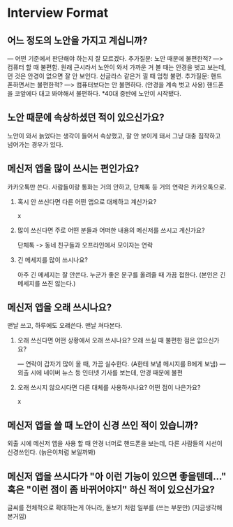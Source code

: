 # Interview Format

## 어느 정도의 노안을 가지고 계십니까?

— 어떤 기준에서 판단해야 하는지 잘 모르겠다.
추가질문: 노안 때문에 불편한적?
—> 컴퓨터 할 때 불편함. 원래 근시라서 노안이 와서 가까운 거 볼 때는 안경을 벗고 보는데, 먼 것은 안경이 없으면 잘 안 보인다. 선글라스 같은거 낄 때 엄청 불편.
추가질문: 핸드폰하면서는 불편한적?
—> 컴퓨터보다는 안 불편하다. (안경을 계속 벗고 사용)  핸드폰을 코앞에다 대고 봐야해서 불편하다.
*40대 중반에 노안이 시작됐다.

## 노안 때문에 속상하셨던 적이 있으신가요?

노안이 와서 늙었다는 생각이 들어서 속상했고, 잘 안 보이게 돼서 그냥 대충 짐작하고 넘어가는 경우가 있다.

## 메신저 앱을 많이 쓰시는 편인가요?

카카오톡만 쓴다. 사람들이랑 통화는 거의 안하고, 단체톡 등 거의 연락은 카카오톡으로.

1. 혹시 안 쓰신다면 다른 어떤 앱으로 대체하고 계신가요?

    x

2. 많이 쓰신다면 주로 어떤 분들과 어떠한 내용의 메신저를 쓰시고 계신가요?

    단체톡 -> 동네 친구들과 오프라인에서 모이자는 연락

3. 긴 메세지를 많이 쓰시나요?

    아주 긴 메세지는 잘 안쓴다. 누군가 좋은 문구를 올려줄 때 가끔 접한다. (본인은 긴 메세지를 쓰진 않는다.)

## 메신저 앱을 오래 쓰시나요?

맨날 쓰고, 하루에도 오럐쓴다. 맨날 쳐다본다.
   
1. 오래 쓰신다면 어떤 상황에서 오래 쓰시나요? 오래 쓰실 때 불편한 점은 없으신가요?

    — 연락이 갑자기 많이 올 때, 가끔 실수한다. (A한테 보낼 메시지를 B에게 보냄)
	— 외출 시에 네이버 뉴스 등 인터넷 기사를 보는데, 안경 때문에 불편

2. 오래 쓰시지 않으시다면 다른 대체를 사용하시나요? 어떤 점이 나은가요?

    x

## 메신저 앱을 쓸 때 노안이 신경 쓰인 적이 있습니까?

외출 시에 메신저 앱을 사용 할 때 안경 너머로 핸드폰을 보는데, 다른 사람들의 시선이 신경쓰인다. (늙은이처럼 보일까봐)

## 메신저 앱을 쓰시다가 "아 이런 기능이 있으면 좋을텐데..." 혹은 "이런 점이 좀 바뀌어야지" 하신 적이 있으신가요?

글씨를 전체적으로 확대하는게 아니라, 돋보기 처럼 일부를 (쓰는 부분만) (지금생각해본거임)
